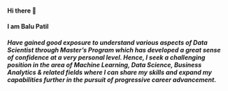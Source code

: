 #### Hi there 👋
#### I am Balu Patil
##### Have gained good exposure to understand various aspects of Data Scientist through Master’s Program which has developed a great sense of confidence at a very personal level. Hence, I seek a challenging position in the area of Machine Learning, Data Science, Business Analytics & related fields where I can share my skills and expand my capabilities further in the pursuit of progressive career advancement.
<!--
**baluhiramanpatil/baluhiramanpatil** is a ✨ _special_ ✨ repository because its `README.md` (this file) appears on your GitHub profile.

Here are some ideas to get you started:

- 🔭 I’m currently working on ...
- 🌱 I’m currently learning ...
- 👯 I’m looking to collaborate on ...
- 🤔 I’m looking for help with ...
- 💬 Ask me about ...
- 📫 How to reach me: ...
- 😄 Pronouns: ...
- ⚡ Fun fact: ...
-->
